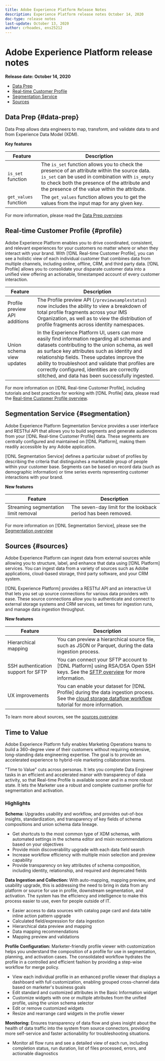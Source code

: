 ```yaml
---
title: Adobe Experience Platform Release Notes
description: Experience Platform release notes October 14, 2020
doc-type: release notes
last-update: October 13, 2020
author: crhoades, ens25212
---
```


# Adobe Experience Platform release notes 

**Release date: October 14, 2020**

- [Data Prep](#data-prep)
- [Real-time Customer Profile](#profile)
- [Segmentation Service](#segmentation)
- [Sources](#sources)

## Data Prep {#data-prep}

Data Prep allows data engineers to map, transform, and validate data to and from Experience Data Model (XDM).

**Key features**

| Feature | Description |
| ------- | ----------- |
| `is_set` function | The `is_set` function allows you to check the presence of an attribute within the source data. `is_set` can be used in combination with `is_empty` to check both the presence of the attribute and the presence of the value within the attribute. |
| `get_values` function | The `get_values` function allows you to get the values from the input map for any given key. |

For more information, please read the [Data Prep overview](../../data-prep/home.md).

## Real-time Customer Profile {#profile}

Adobe Experience Platform enables you to drive coordinated, consistent, and relevant experiences for your customers no matter where or when they interact with your brand. With [!DNL Real-time Customer Profile], you can see a holistic view of each individual customer that combines data from multiple channels, including online, offline, CRM, and third party data. [!DNL Profile] allows you to consolidate your disparate customer data into a unified view offering an actionable, timestamped account of every customer interaction.

| Feature | Description |
| ------- | ----------- |
| Profile preview API additions | The Profile preview API (`/previewsamplestatus`) now includes the ability to view a breakdown of total profile fragments across your IMS Organization, as well as to view the distribution of profile fragments across identity namespaces. |
| Union schema view updates | In the Experience Platform UI, users can more easily find information regarding all schemas and datasets contributing to the union schema, as well as surface key attributes such as identity and relationship fields. These updates improve the ability to troubleshoot and validate that profiles are correctly configured, identities are correctly stitched, and data has been successfully ingested. |

For more information on [!DNL Real-time Customer Profile], including tutorials and best practices for working with [!DNL Profile] data, please read the [Real-time Customer Profile overview](../../profile/home.md).

## Segmentation Service {#segmentation}

Adobe Experience Platform Segmentation Service provides a user interface and RESTful API that allows you to build segments and generate audiences from your [!DNL Real-time Customer Profile] data. These segments are centrally configured and maintained on [!DNL Platform], making them readily accessible by any Adobe application.

[!DNL Segmentation Service] defines a particular subset of profiles by describing the criteria that distinguishes a marketable group of people within your customer base. Segments can be based on record data (such as demographic information) or time series events representing customer interactions with your brand.

**New features**

| Feature | Description |
| ------- | ----------- |
| Streaming segmentation limit removal | The seven-day limit for the lookback period has been removed. |

For more information on [!DNL Segmentation Service], please see the [Segmentation overview](../../segmentation/home.md)

## Sources {#sources}

Adobe Experience Platform can ingest data from external sources while allowing you to structure, label, and enhance that data using [!DNL Platform] services. You can ingest data from a variety of sources such as Adobe applications, cloud-based storage, third party software, and your CRM system.

[!DNL Experience Platform] provides a RESTful API and an interactive UI that lets you set up source connections for various data providers with ease. These source connections allow you to authenticate and connect to external storage systems and CRM services, set times for ingestion runs, and manage data ingestion throughput.

**New features**

| Feature | Description |
| ------- | ----------- |
| Hierarchical mapping | You can preview a hierarchical source file, such as JSON or Parquet, during the data ingestion process. |
| SSH authentication support for SFTP | You can connect your SFTP account to [!DNL Platform] using RSA/DSA Open SSH keys. See the [SFTP overview](../../sources/connectors/cloud-storage/ftp-sftp.md) for more information. |
| UX improvements  | You can enable your dataset for [!DNL Profile] during the data ingestion process. See the [cloud storage dataflow workflow](../../sources/tutorials/ui/dataflow/batch/cloud-storage.md) tutorial for more information. |

To learn more about sources, see the [sources overview](../../sources/home.md).

## Time to Value

Adobe Experience Platform fully enables Marketing Operations teams to build a 360-degree view of their customers without requiring extensive, long-standing data engineering expertise. The goal is to provide an accelerated experience to hybrid-role marketing collaboration teams.  

"Time to Value" cuts across personas. It lets you complete Data Engineer tasks in an efficient and accelerated manor with transparency of data activity, so that Real-time Profile is available sooner and in a more robust state.   It lets the Marketer use a robust and complete customer profile for segmentation and activation.

### Highlights

**Schema:** Upgrades usability and workflow, and provides out-of-box insights, standardization, and transparency of key fields of schema compositions and union schema data lineage.

* Get shortcuts to the most common type of XDM schemas, with automated settings in the schema editor and mixin recommendations based on your objectives  
* Provide mixin discoverability upgrade with each data field search 
* Increase workflow efficiency with multiple mixin selection and preview capability 
* Provide transparency on key attributes of schema composition, including identity, relationship, and required and deprecated fields 

**Data Ingestion and Collection:** With auto-mapping, mapping preview, and usability upgrade, this is addressing the need to bring in data from any platform or source for use in profile, downstream segmentation, and activation. The system has the efficiency and intelligence to make this process easier to use, even for people outside of IT.

* Easier access to data sources with catalog page card and data table inline action pattern upgrade 
* Calculated field/expression for data ingestion 
* Hierarchical data preview and mapping 
* Data mapping recommendations 
* Mapping preview and validations 


**Profile Configuration:** Marketer-friendly profile viewer with customization helps you understand the composition of a profile for use in segmentation, planning, and activation cases. The consolidated workflow hydrates the profile in a controlled and efficient fashion by providing a step-wise workflow for merge policy.

* View each individual profile in an enhanced profile viewer that displays a dashboard with full customization, enabling grouped cross-channel data based on marketer's business goals 
* Edit standard and customized attributes in the Basic Information widget 
* Customize widgets with one or multiple attributes from the unified profile, using the union schema selector 
* Edit or remove customized widgets
* Resize and rearrange card widgets in the profile viewer 

**Monitoring:** Ensures transparency of data flow and gives insight about the health of data traffic into the system from source connectors, providing more self-service and faster actionability for troubleshooting situations. 

* Monitor all flow runs and see a detailed view of each run, including completion status, run duration, list of files processed, errors, and actionable diagnostics